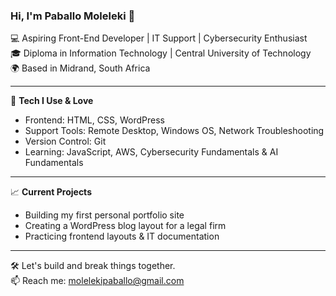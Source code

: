 ### Hi, I'm Paballo Moleleki 👋

💻 Aspiring Front-End Developer | IT Support | Cybersecurity Enthusiast  
🎓 Diploma in Information Technology | Central University of Technology  
🌍 Based in Midrand, South Africa

---

🔧 **Tech I Use & Love**  
- Frontend: HTML, CSS, WordPress  
- Support Tools: Remote Desktop, Windows OS, Network Troubleshooting  
- Version Control: Git  
- Learning: JavaScript, AWS, Cybersecurity Fundamentals & AI Fundamentals

---

📈 **Current Projects**  
- Building my first personal portfolio site  
- Creating a WordPress blog layout for a legal firm  
- Practicing frontend layouts & IT documentation

---

🛠 Let's build and break things together.  
📫 Reach me: molelekipaballo@gmail.com
